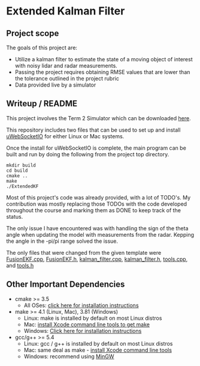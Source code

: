 # **Extended Kalman Filter**

## Project scope
The goals of this project are:
* Utilize a kalman filter to estimate the state of a moving object of interest with noisy lidar and radar measurements. 
* Passing the project requires obtaining RMSE values that are lower than the tolerance outlined in the project rubric
* Data provided live by a simulator

## Writeup / README

This project involves the Term 2 Simulator which can be downloaded [here](https://github.com/udacity/self-driving-car-sim/releases).

This repository includes two files that can be used to set up and install [uWebSocketIO](https://github.com/uWebSockets/uWebSockets) for either Linux or Mac systems. 

Once the install for uWebSocketIO is complete, the main program can be built and run by doing the following from the project top directory.

```
mkdir build
cd build
cmake ..
make
./ExtendedKF
```

Most of this project's code was already provided, with a lot of TODO's.
My contribution was mostly replacing those TODOs with the code developed throughout the course and marking them as DONE to keep track of the status.

The only issue I have encountered was with handling the sign of the theta angle when updating the model with measurements from the radar.
Kepping the angle in the -pi/pi range solved the issue.

The only files that were changed from the given template were [FusionEKF.cpp](src/FusionEKF.cpp), [FusionEKF.h](src/FusionEKF.h), 
[kalman_filter.cpp](src/kalman_filter.cpp), [kalman_filter.h](src/kalman_filter.h), [tools.cpp](src/tools.cpp), and [tools.h](src/tools.h)


## Other Important Dependencies

* cmake >= 3.5
  * All OSes: [click here for installation instructions](https://cmake.org/install/)
* make >= 4.1 (Linux, Mac), 3.81 (Windows)
  * Linux: make is installed by default on most Linux distros
  * Mac: [install Xcode command line tools to get make](https://developer.apple.com/xcode/features/)
  * Windows: [Click here for installation instructions](http://gnuwin32.sourceforge.net/packages/make.htm)
* gcc/g++ >= 5.4
  * Linux: gcc / g++ is installed by default on most Linux distros
  * Mac: same deal as make - [install Xcode command line tools](https://developer.apple.com/xcode/features/)
  * Windows: recommend using [MinGW](http://www.mingw.org/)
